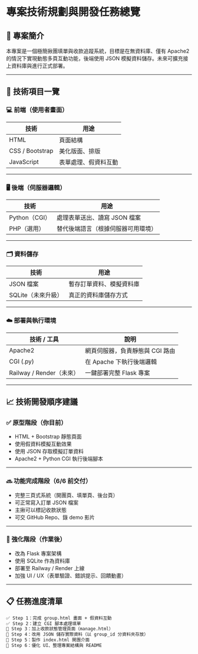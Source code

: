 # 專案技術規劃與開發任務總覽

## 🧱 專案簡介

本專案是一個極簡揪團填單與收款追蹤系統，目標是在無資料庫、僅有 Apache2 的情況下實現動態多頁互動功能，後端使用 JSON 模擬資料儲存。未來可擴充接上資料庫與進行正式部署。

---

## 🔧 技術項目一覽

### 💻 前端（使用者畫面）

| 技術 | 用途 |
|------|------|
| HTML | 頁面結構 |
| CSS / Bootstrap | 美化版面、排版 |
| JavaScript | 表單處理、假資料互動 |

---

### 🖥️ 後端（伺服器邏輯）

| 技術 | 用途 |
|------|------|
| Python（CGI） | 處理表單送出、讀寫 JSON 檔案 |
| PHP（選用） | 替代後端語言（根據伺服器可用環境） |

---

### 🗂️ 資料儲存

| 技術 | 用途 |
|------|------|
| JSON 檔案 | 暫存訂單資料、模擬資料庫 |
| SQLite（未來升級） | 真正的資料庫儲存方式 |

---

### ☁️ 部署與執行環境

| 技術 / 工具 | 說明 |
|-------------|------|
| Apache2 | 網頁伺服器，負責靜態與 CGI 路由 |
| CGI (.py) | 在 Apache 下執行後端邏輯 |
| Railway / Render（未來） | 一鍵部署完整 Flask 專案 |

---

## 📈 技術開發順序建議

### ✅ 原型階段（你目前）
- HTML + Bootstrap 靜態頁面
- 使用假資料模擬互動效果
- 使用 JSON 存取模擬訂單資料
- Apache2 + Python CGI 執行後端腳本

---

### 🔜 功能完成階段（6/6 前交付）
- 完整三頁式系統（開團頁、填單頁、後台頁）
- 可正常寫入訂單 JSON 檔案
- 主揪可以標記收款狀態
- 可交 GitHub Repo、錄 demo 影片

---

### 🚀 強化階段（作業後）
- 改為 Flask 專案架構
- 使用 SQLite 作為資料庫
- 部署至 Railway / Render 上線
- 加強 UI / UX（表單驗證、錯誤提示、回饋動畫）

---

## 📋 任務進度清單

```diff
✅ Step 1：完成 group.html 畫面 + 假資料互動
✅ Step 2：建立 CGI 腳本處理填單
🔲 Step 3：加上收款狀態管理頁面（manage.html）
🔲 Step 4：改用 JSON 儲存實際資料（以 group_id 分資料夾存放）
🔲 Step 5：製作 index.html 開團介面
🔲 Step 6：優化 UI、整理專案結構與 README